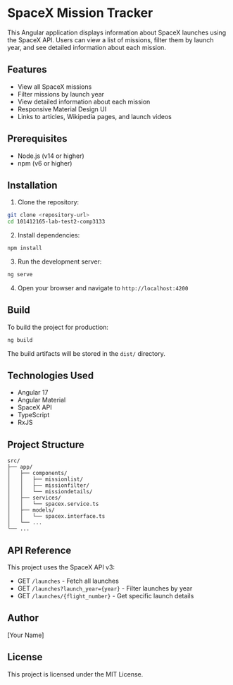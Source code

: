 # SpaceX Mission Tracker

This Angular application displays information about SpaceX launches using the SpaceX API. Users can view a list of missions, filter them by launch year, and see detailed information about each mission.

## Features

- View all SpaceX missions
- Filter missions by launch year
- View detailed information about each mission
- Responsive Material Design UI
- Links to articles, Wikipedia pages, and launch videos

## Prerequisites

- Node.js (v14 or higher)
- npm (v6 or higher)

## Installation

1. Clone the repository:
```bash
git clone <repository-url>
cd 101412165-lab-test2-comp3133
```

2. Install dependencies:
```bash
npm install
```

3. Run the development server:
```bash
ng serve
```

4. Open your browser and navigate to `http://localhost:4200`

## Build

To build the project for production:

```bash
ng build
```

The build artifacts will be stored in the `dist/` directory.

## Technologies Used

- Angular 17
- Angular Material
- SpaceX API
- TypeScript
- RxJS

## Project Structure

```
src/
├── app/
│   ├── components/
│   │   ├── missionlist/
│   │   ├── missionfilter/
│   │   └── missiondetails/
│   ├── services/
│   │   └── spacex.service.ts
│   ├── models/
│   │   └── spacex.interface.ts
│   └── ...
└── ...
```

## API Reference

This project uses the SpaceX API v3:
- GET `/launches` - Fetch all launches
- GET `/launches?launch_year={year}` - Filter launches by year
- GET `/launches/{flight_number}` - Get specific launch details

## Author

[Your Name]

## License

This project is licensed under the MIT License.
